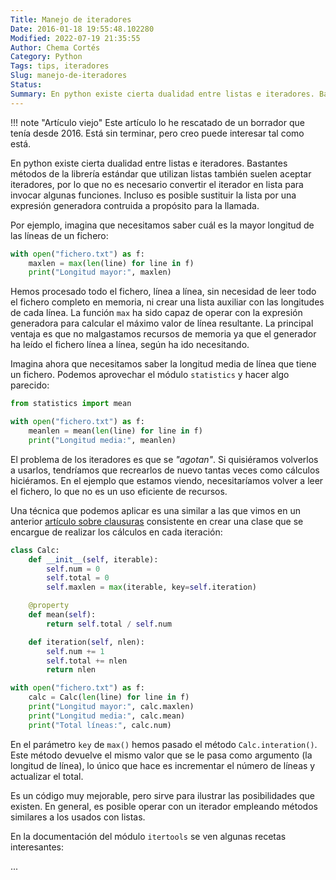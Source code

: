 ```yaml
---
Title: Manejo de iteradores
Date: 2016-01-18 19:55:48.102280
Modified: 2022-07-19 21:35:55
Author: Chema Cortés
Category: Python
Tags: tips, iteradores
Slug: manejo-de-iteradores
Status:
Summary: En python existe cierta dualidad entre listas e iteradores. Bastantes de los métodos de la librería estándar que utilizan listas también suelen aceptar iteradores, no siendo necesario convertir previamente el iterador en lista para invocarlos. Incluso es posible sustituir el argumento por una expresión generadora contruida a propósito para la llamada. ¿Es posible usar estos iteradores sin necesidad de convertirlos en listas?
---
```


!!! note "Artículo viejo"
    Este artículo lo he rescatado de un borrador que tenía desde 2016. Está sin
    terminar, pero creo puede interesar tal como está.

En python existe cierta dualidad entre listas e iteradores. Bastantes métodos de
la librería estándar que utilizan listas también suelen aceptar iteradores, por
lo que no es necesario convertir el iterador en lista para invocar algunas
funciones. Incluso es posible sustituir la lista por una expresión generadora
contruida a propósito para la llamada.

Por ejemplo, imagina que necesitamos saber cuál es la mayor longitud de las
líneas de un fichero:

```python
with open("fichero.txt") as f:
    maxlen = max(len(line) for line in f)
    print("Longitud mayor:", maxlen)
```

Hemos procesado todo el fichero, línea a línea, sin necesidad de leer todo el
fichero completo en memoria, ni crear una lista auxiliar con las longitudes de
cada línea. La función `max` ha sido capaz de operar con la expresión generadora
para calcular el máximo valor de línea resultante. La principal ventaja es que
no malgastamos recursos de memoria ya que el generador ha leído el fichero línea
a línea, según ha ido necesitando.

Imagina ahora que necesitamos saber la longitud media de línea que tiene un
fichero. Podemos aprovechar el módulo `statistics` y hacer algo parecido:

```python
from statistics import mean

with open("fichero.txt") as f:
    meanlen = mean(len(line) for line in f)
    print("Longitud media:", meanlen)
```

El problema de los iteradores es que se _"agotan"_. Si quisiéramos volverlos a
usarlos, tendríamos que recrearlos de nuevo tantas veces como cálculos
hiciéramos. En el ejemplo que estamos viendo, necesitaríamos volver a leer el
fichero, lo que no es un uso eficiente de recursos.

Una técnica que podemos aplicar es una similar a las que vimos en un anterior
[artículo sobre clausuras][1] consistente en crear una clase que se encargue de
realizar los cálculos en cada iteración:

```python
class Calc:
    def __init__(self, iterable):
        self.num = 0
        self.total = 0
        self.maxlen = max(iterable, key=self.iteration)

    @property
    def mean(self):
        return self.total / self.num

    def iteration(self, nlen):
        self.num += 1
        self.total += nlen
        return nlen

with open("fichero.txt") as f:
    calc = Calc(len(line) for line in f)
    print("Longitud mayor:", calc.maxlen)
    print("Longitud media:", calc.mean)
    print("Total líneas:", calc.num)
```

En el parámetro `key` de `max()` hemos pasado el método `Calc.interation()`.
Este método devuelve el mismo valor que se le pasa como argumento (la longitud
de línea), lo único que hace es incrementar el número de líneas y actualizar el
total.

Es un código muy mejorable, pero sirve para ilustrar las posibilidades que
existen. En general, es posible operar con un iterador empleando métodos
similares a los usados con listas.

En la documentación del módulo `itertools` se ven algunas recetas interesantes:


...

[1]: {filename}/viejoblog/clausuras-en-python-parte-2.md "Clausuras en python - Parte 2"
